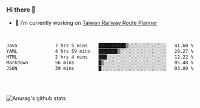 ### Hi there 👋

- 🔭 I’m currently working on [Taiwan Railway Route Planner](https://github.com/Taiwan-Railway-Route-Planner)

<br/>

<!--START_SECTION:waka-->

```txt
Java              7 hrs 5 mins    ██████████▒░░░░░░░░░░░░░░   41.60 %
YAML              4 hrs 59 mins   ███████▒░░░░░░░░░░░░░░░░░   29.27 %
HTML              2 hrs 4 mins    ███░░░░░░░░░░░░░░░░░░░░░░   12.22 %
Markdown          56 mins         █▒░░░░░░░░░░░░░░░░░░░░░░░   05.48 %
JSON              39 mins         █░░░░░░░░░░░░░░░░░░░░░░░░   03.89 %
```

<!--END_SECTION:waka-->

<br/>
<br/>

![Anurag's github stats](https://github-readme-stats.vercel.app/api?username=DepickereSven&show_icons=true&theme=tokyonight)



<!--
**DepickereSven/DepickereSven** is a ✨ _special_ ✨ repository because its `README.md` (this file) appears on your GitHub profile.

Here are some ideas to get you started:

- 🔭 I’m currently working on ...
- 🌱 I’m currently learning ...
- 👯 I’m looking to collaborate on ...
- 🤔 I’m looking for help with ...
- 💬 Ask me about ...
- 📫 How to reach me: ...
- 😄 Pronouns: ...
- ⚡ Fun fact: ...
-->
